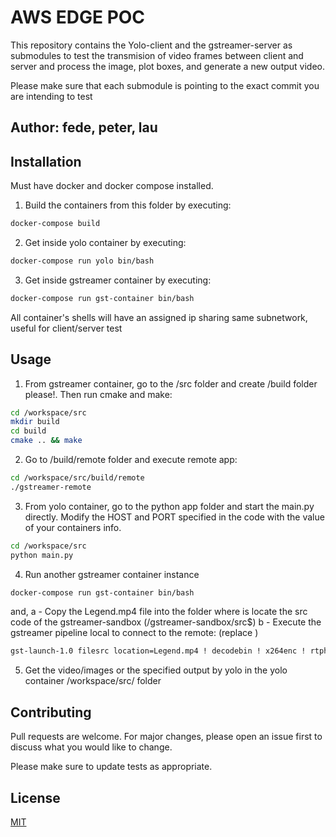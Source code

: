 # AWS EDGE POC

This repository contains the Yolo-client and the gstreamer-server as submodules to test the transmision
of video frames between client and server and process the image, plot boxes, and generate a new output 
video.

Please make sure that each submodule is pointing to the exact commit you are intending to test

## Author: fede, peter, lau

## Installation

Must have docker and docker compose installed.

1. Build the containers from this folder by executing:

```bash
docker-compose build
```

2. Get inside yolo container by executing:

```bash
docker-compose run yolo bin/bash
```

3. Get inside gstreamer container by executing:

```bash
docker-compose run gst-container bin/bash
```

All container's shells will have an assigned ip sharing same subnetwork, useful for client/server test

## Usage

1. From gstreamer container, go to the /src folder and create /build folder please!. Then run cmake and make:

```bash
cd /workspace/src
mkdir build
cd build
cmake .. && make
```

2. Go to /build/remote folder and execute remote app:

```bash
cd /workspace/src/build/remote
./gstreamer-remote
```

3. From yolo container, go to the python app folder and start the main.py directly. Modify the HOST and PORT specified in the code with the value of your containers info.

```bash
cd /workspace/src
python main.py
```

4. Run another gstreamer container instance

```bash
docker-compose run gst-container bin/bash
```

and,
    a - Copy the Legend.mp4 file into the folder where is locate the src code of the gstreamer-sandbox (/gstreamer-sandbox/src$)
    b - Execute the gstreamer pipeline local to connect to the remote: (replace )
```bash
gst-launch-1.0 filesrc location=Legend.mp4 ! decodebin ! x264enc ! rtph264pay ! udpsink host=172.X.X.X port=4000
```

5. Get the video/images or the specified output by yolo in the yolo container /workspace/src/ folder


## Contributing
Pull requests are welcome. For major changes, please open an issue first to discuss what you would like to change.

Please make sure to update tests as appropriate.

## License
[MIT](https://choosealicense.com/licenses/mit/)
